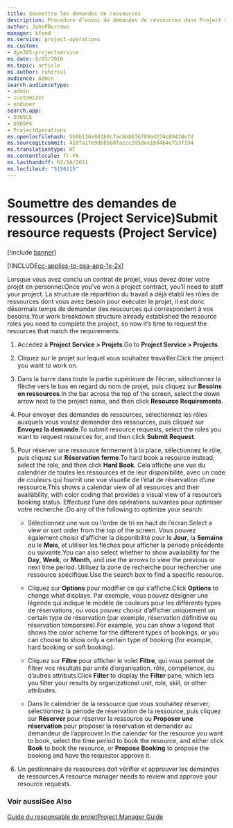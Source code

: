 ```yaml
---
title: Soumettre les demandes de ressources
description: Procédure d’envoi de demandes de ressources dans Project Service
author: JohnPBurrows
manager: kfend
ms.service: project-operations
ms.custom:
- dyn365-projectservice
ms.date: 8/03/2018
ms.topic: article
ms.author: ruhercul
audience: Admin
search.audienceType:
- admin
- customizer
- enduser
search.app:
- D365CE
- D365PS
- ProjectOperations
ms.openlocfilehash: 5b8b136e8d1b8c7acbb8616789ad274c89438e7d
ms.sourcegitcommit: 418fa1fe9d605b8faccc2d5dee1b04b4e753f194
ms.translationtype: HT
ms.contentlocale: fr-FR
ms.lasthandoff: 02/10/2021
ms.locfileid: "5150215"
---
```

# <a name="submit-resource-requests-project-service"></a><span data-ttu-id="40a01-103">Soumettre des demandes de ressources (Project Service)</span><span class="sxs-lookup"><span data-stu-id="40a01-103">Submit resource requests (Project Service)</span></span>

[!include [banner](../includes/psa-now-project-operations.md)]

[!INCLUDE[cc-applies-to-psa-app-1x-2x](../includes/cc-applies-to-psa-app-1x-2x.md)]

<span data-ttu-id="40a01-104">Lorsque vous avez conclu un contrat de projet, vous devez doter votre projet en personnel.</span><span class="sxs-lookup"><span data-stu-id="40a01-104">Once you’ve won a project contract, you’ll need to staff your project.</span></span> <span data-ttu-id="40a01-105">La structure de répartition du travail a déjà établi les rôles de ressources dont vous avez besoin pour exécuter le projet, il est donc désormais temps de demander des ressources qui correspondent à vos besoins.</span><span class="sxs-lookup"><span data-stu-id="40a01-105">Your work breakdown structure already established the resource roles you need to complete the project, so now it’s time to request the resources that match the requirements.</span></span>  
  
1.  <span data-ttu-id="40a01-106">Accédez à **Project Service > Projets**.</span><span class="sxs-lookup"><span data-stu-id="40a01-106">Go to **Project Service > Projects**.</span></span>  
  
2.  <span data-ttu-id="40a01-107">Cliquez sur le projet sur lequel vous souhaitez travailler.</span><span class="sxs-lookup"><span data-stu-id="40a01-107">Click the project you want to work on.</span></span>  
  
3.  <span data-ttu-id="40a01-108">Dans la barre dans toute la partie supérieure de l’écran, sélectionnez la flèche vers le bas en regard du nom de projet, puis cliquez sur **Besoins en ressources**.</span><span class="sxs-lookup"><span data-stu-id="40a01-108">In the bar across the top of the screen, select the down arrow next to the project name, and then click **Resource Requirements**.</span></span>  
  
4.  <span data-ttu-id="40a01-109">Pour envoyer des demandes de ressources, sélectionnez les rôles auxquels vous voulez demander des ressources, puis cliquez sur **Envoyez la demande**.</span><span class="sxs-lookup"><span data-stu-id="40a01-109">To submit resource requests, select the roles you want to request resources for, and then click **Submit Request**.</span></span>  
  
5.  <span data-ttu-id="40a01-110">Pour réserver une ressource fermement à la place, sélectionnez le rôle, puis cliquez sur **Réservation ferme**.</span><span class="sxs-lookup"><span data-stu-id="40a01-110">To hard book a resource instead, select the role, and then click **Hard Book**.</span></span> <span data-ttu-id="40a01-111">Cela affiche une vue du calendrier de toutes les ressources et de leur disponibilité, avec un code de couleurs qui fournit une vue visuelle de l’état de réservation d’une ressource.</span><span class="sxs-lookup"><span data-stu-id="40a01-111">This shows a calendar view of all resources and their availability, with color coding that provides a visual view of a resource’s booking status.</span></span> <span data-ttu-id="40a01-112">Effectuez l’une des opérations suivantes pour optimiser votre recherche :</span><span class="sxs-lookup"><span data-stu-id="40a01-112">Do any of the following to optimize your search:</span></span>  
  
    -   <span data-ttu-id="40a01-113">Sélectionnez une vue ou l’ordre de tri en haut de l’écran.</span><span class="sxs-lookup"><span data-stu-id="40a01-113">Select a view or sort order from the top of the screen.</span></span> <span data-ttu-id="40a01-114">Vous pouvez également choisir d’afficher la disponibilité pour le **Jour**, la **Semaine** ou le **Mois**, et utiliser les flèches pour afficher la période précédente ou suivante.</span><span class="sxs-lookup"><span data-stu-id="40a01-114">You can also select whether to show availability for the **Day**, **Week**, or **Month**, and use the arrows to view the previous or next time period.</span></span> <span data-ttu-id="40a01-115">Utilisez la zone de recherche pour rechercher une ressource spécifique.</span><span class="sxs-lookup"><span data-stu-id="40a01-115">Use the search box to find a specific resource.</span></span>  
  
    -   <span data-ttu-id="40a01-116">Cliquez sur **Options** pour modifier ce qui s’affiche.</span><span class="sxs-lookup"><span data-stu-id="40a01-116">Click **Options** to change what displays.</span></span> <span data-ttu-id="40a01-117">Par exemple, vous pouvez désigner une légende qui indique le modèle de couleurs pour les différents types de réservations, ou vous pouvez choisir d’afficher uniquement un certain type de réservation (par exemple, réservation définitive ou réservation temporaire).</span><span class="sxs-lookup"><span data-stu-id="40a01-117">For example, you can show a legend that shows the color scheme for the different types of bookings, or you can choose to show only a certain type of booking (for example, hard booking or soft booking).</span></span>  
  
    -   <span data-ttu-id="40a01-118">Cliquez sur **Filtre** pour afficher le volet **Filtre**, qui vous permet de filtrer vos résultats par unité d’organisation, rôle, compétence, ou d’autres attributs.</span><span class="sxs-lookup"><span data-stu-id="40a01-118">Click **Filter** to display the **Filter** pane, which lets you filter your results by organizational unit, role, skill, or other attributes.</span></span>  
  
    -   <span data-ttu-id="40a01-119">Dans le calendrier de la ressource que vous souhaitez réserver, sélectionnez la période de réservation de la ressource, puis cliquez sur **Réserver** pour réserver la ressource ou **Proposer une réservation** pour proposer la réservation et demander au demandeur de l’approuver.</span><span class="sxs-lookup"><span data-stu-id="40a01-119">In the calendar for the resource you want to book, select the time period to book the resource, and either click **Book** to book the resource, or **Propose Booking** to propose the booking and have the requestor approve it.</span></span>  
  
6.  <span data-ttu-id="40a01-120">Un gestionnaire de ressources doit vérifier et approuver les demandes de ressources.</span><span class="sxs-lookup"><span data-stu-id="40a01-120">A resource manager needs to review and approve your resource requests.</span></span>  
  
### <a name="see-also"></a><span data-ttu-id="40a01-121">Voir aussi</span><span class="sxs-lookup"><span data-stu-id="40a01-121">See Also</span></span>  
 [<span data-ttu-id="40a01-122">Guide du responsable de projet</span><span class="sxs-lookup"><span data-stu-id="40a01-122">Project Manager Guide</span></span>](../psa/project-manager-guide.md)
